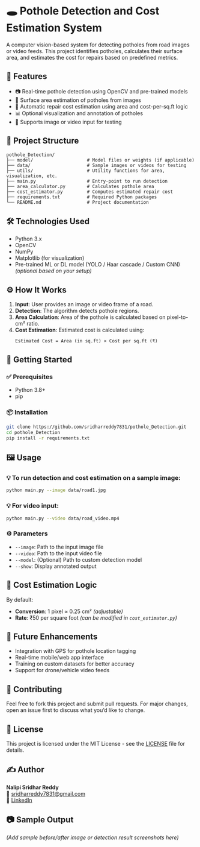 
# 🕳️ Pothole Detection and Cost Estimation System

A computer vision-based system for detecting potholes from road images or video feeds. This project identifies potholes, calculates their surface area, and estimates the cost for repairs based on predefined metrics.

## 🚀 Features

- 📷 Real-time pothole detection using OpenCV and pre-trained models
- 📐 Surface area estimation of potholes from images
- 💸 Automatic repair cost estimation using area and cost-per-sq.ft logic
- 📊 Optional visualization and annotation of potholes
- 🧪 Supports image or video input for testing

## 📁 Project Structure

```
pothole_Detection/
├── model/                    # Model files or weights (if applicable)
├── data/                     # Sample images or videos for testing
├── utils/                    # Utility functions for area, visualization, etc.
├── main.py                   # Entry-point to run detection
├── area_calculator.py        # Calculates pothole area
├── cost_estimator.py         # Computes estimated repair cost
├── requirements.txt          # Required Python packages
└── README.md                 # Project documentation
```

## 🛠️ Technologies Used

- Python 3.x
- OpenCV
- NumPy
- Matplotlib (for visualization)
- Pre-trained ML or DL model (YOLO / Haar cascade / Custom CNN) *(optional based on your setup)*

## ⚙️ How It Works

1. **Input**: User provides an image or video frame of a road.
2. **Detection**: The algorithm detects pothole regions.
3. **Area Calculation**: Area of the pothole is calculated based on pixel-to-cm² ratio.
4. **Cost Estimation**: Estimated cost is calculated using:
   ```
   Estimated Cost = Area (in sq.ft) × Cost per sq.ft (₹)
   ```

## 🧪 Getting Started

### ✅ Prerequisites

- Python 3.8+
- pip

### 📦 Installation

```bash
git clone https://github.com/sridharreddy7831/pothole_Detection.git
cd pothole_Detection
pip install -r requirements.txt
```

## 🖼️ Usage

### 💡 To run detection and cost estimation on a sample image:

```bash
python main.py --image data/road1.jpg
```

### 💡 For video input:

```bash
python main.py --video data/road_video.mp4
```

### ⚙️ Parameters

- `--image`: Path to the input image file
- `--video`: Path to the input video file
- `--model`: (Optional) Path to custom detection model
- `--show`: Display annotated output

## 🧮 Cost Estimation Logic

By default:

- **Conversion**: 1 pixel ≈ 0.25 cm² *(adjustable)*
- **Rate**: ₹50 per square foot *(can be modified in `cost_estimator.py`)*

## 📌 Future Enhancements

- Integration with GPS for pothole location tagging
- Real-time mobile/web app interface
- Training on custom datasets for better accuracy
- Support for drone/vehicle video feeds

## 🙌 Contributing

Feel free to fork this project and submit pull requests. For major changes, open an issue first to discuss what you’d like to change.

## 📄 License

This project is licensed under the MIT License - see the [LICENSE](LICENSE) file for details.

## ✍️ Author

**Nalipi Sridhar Reddy**  
📧 [sridharreddy7831@gmail.com](mailto:sridharreddy7831@gmail.com)  
🔗 [LinkedIn](https://www.linkedin.com/in/sridharreddy7831)

## 📷 Sample Output

*(Add sample before/after image or detection result screenshots here)*
